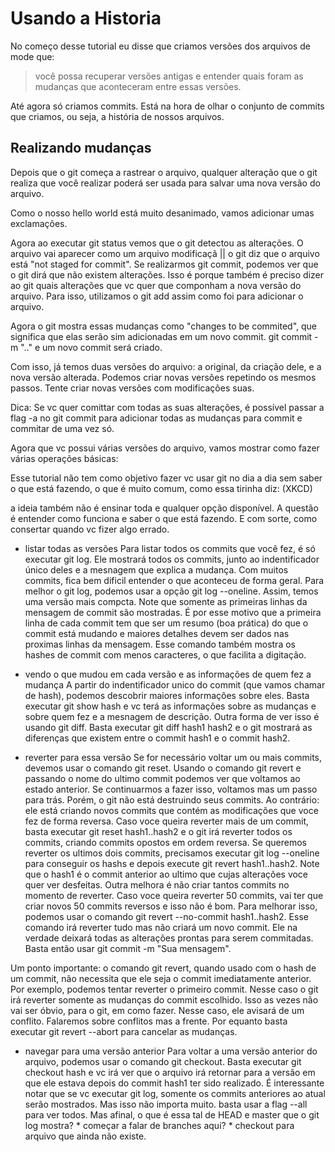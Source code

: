 # Usando a Historia

No começo desse tutorial eu disse que criamos versões dos arquivos de mode que:
> você possa recuperar versões antigas e entender quais foram as mudanças que aconteceram entre essas versões.

Até agora só criamos commits. Está na hora de olhar o conjunto de commits que criamos, ou seja, a história de nossos arquivos.

## Realizando mudanças

Depois que o git começa a rastrear o arquivo, qualquer alteração que o git realiza que você realizar poderá ser usada para salvar uma nova versão do arquivo. 

Como o nosso hello world está muito desanimado, vamos adicionar umas exclamações.

Agora ao executar git status vemos que o git detectou as alterações. O arquivo vai aparecer como um arquivo modificaçã || o git diz que o arquivo está "not staged for commit". Se realizarmos git commit, podemos ver que o git dirá que não existem alterações. Isso é porque também é preciso dizer ao git quais alterações que vc quer que componham a nova versão do arquivo. Para isso, utilizamos o git add assim como foi para adicionar o arquivo.

Agora o git mostra essas mudanças como "changes to be commited", que significa que elas serão sim adicionadas em um novo commit. git commit -m ".." e um novo commit será criado.

Com isso, já temos duas versões do arquivo: a original, da criação dele, e a nova versão alterada. Podemos criar novas versões repetindo os mesmos passos. Tente criar novas versões com modificações suas.

Dica: Se vc quer comittar com todas as suas alterações, é possível passar a flag -a no git commit para adicionar todas as mudanças para commit e commitar de uma vez só.

Agora que vc possui várias versões do arquivo, vamos mostrar como fazer várias operações básicas:

Esse tutorial não tem como objetivo fazer vc usar git no dia a dia sem saber o que está fazendo, o que é muito comum, como essa tirinha diz: (XKCD)

a ideia também não é ensinar toda e qualquer opção disponível. A questão é entender como funciona e saber o que está fazendo. E com sorte, como consertar quando vc fizer algo errado.


* listar todas as versões
Para listar todos os commits que você fez, é só executar git log. Ele mostrará todos os commits, junto ao indentificador único deles e a mesnagem que explica a mudança. Com muitos commits, fica bem dificil entender o que aconteceu de forma geral. Para melhor o git log, podemos usar a opção git log --oneline. Assim, temos uma versão mais compcta. Note que somente as primeiras linhas da mensagem de commit são mostradas. É por esse motivo que a primeira linha de cada commit tem que ser um resumo (boa prática) do que o commit está mudando e maiores detalhes devem ser dados nas proximas linhas da mensagem. Esse comando também mostra os hashes de commit com menos caracteres, o que facilita a digitação.

* vendo o que mudou em cada versão e as informações de quem fez a mudança
A partir do indentificador unico do commit (que vamos chamar de hash), podemos descobrir maiores informações sobre eles. Basta executar git show hash e vc terá as informações sobre as mudanças e sobre quem fez e a mesnagem de descrição.
Outra forma de ver isso é usando git diff. Basta executar git diff hash1 hash2 e o git mostrará as diferenças que existem entre o commit hash1 e o commit hash2.

* reverter para essa versão
Se for necessário voltar um ou mais commits, devemos usar o comando git reset. Usando o comando git revert e passando o nome do ultimo commit podemos ver que voltamos ao estado anterior. Se continuarmos a fazer isso, voltamos mas um passo para trás. Porém, o git não está destruindo seus commits. Ao contrário: ele está criando novos commits que contém as modificações que voce fez de forma reversa.
Caso voce queira reverter mais de um commit, basta executar git reset hash1..hash2 e o git irá reverter todos os commits, criando commits opostos em ordem reversa. Se queremos reverter os ultimos dois commits, precisamos executar git log --oneline para conseguir os hashs e depois execute git revert hash1..hash2. Note que o hash1 é o commit anterior ao ultimo que cujas alterações voce quer ver desfeitas. Outra melhora é não criar tantos commits no momento de reverter. Caso voce queira reverter 50 commits, vai ter que criar novos 50 commits reversos e isso não é bom. Para melhorar isso, podemos usar o comando git revert --no-commit hash1..hash2. Esse comando irá reverter tudo mas não criará um novo commit. Ele na verdade deixará todas as alterações prontas para serem commitadas. Basta então usar git commit -m "Sua mensagem".

Um ponto importante: o comando git revert, quando usado com o hash de um commit, não necessita que ele seja o commit imediatamente anterior. Por exemplo, podemos tentar reverter o primeiro commit. Nesse caso o git irá reverter somente as mudanças do commit escolhido. Isso as vezes não vai ser óbvio, para o git, em como fazer. Nesse caso, ele avisará de um conflito. Falaremos sobre conflitos mas a frente. Por equanto basta executar git revert --abort para cancelar as mudanças.

* navegar para uma versão anterior
Para voltar a uma versão anterior do arquivo, podemos usar o comando git checkout. Basta executar git checkout hash e vc irá ver que o arquivo irá retornar para a versão em que ele estava depois do commit hash1 ter sido realizado.
É interessante notar que se vc executar git log, somente os commits anteriores ao atual serão mostrados. Mas isso não importa muito. basta usar a flag --all para ver todos. Mas afinal, o que é essa tal de HEAD e master que o git log mostra? * começar a falar de branches aqui? *
checkout para arquivo que ainda não existe.

